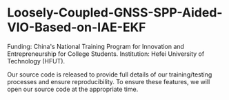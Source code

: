 # Loosely-Coupled-GNSS-SPP-Aided-VIO-Based-on-IAE-EKF
Funding: China's National Training Program for Innovation and Entrepreneurship for College Students.
Institution: Hefei University of Technology (HFUT).

Our source code is released to provide full details of our training/testing processes and ensure reproducibility. To ensure these features, we will open our source code at the appropriate time.
